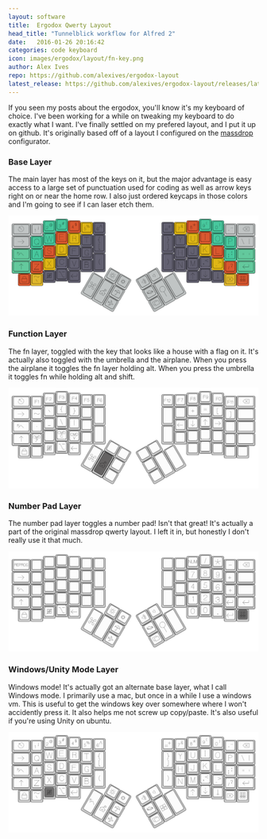 ```yaml
---
layout: software
title:  Ergodox Qwerty Layout
head_title: "Tunnelblick workflow for Alfred 2"
date:   2016-01-26 20:16:42
categories: code keyboard
icon: images/ergodox/layout/fn-key.png
author: Alex Ives
repo: https://github.com/alexives/ergodox-layout
latest_release: https://github.com/alexives/ergodox-layout/releases/latest
---
```

If you seen my posts about the ergodox, you'll know it's my keyboard of choice. I've been working for a while on tweaking my keyboard to do exactly what I want. I've finally settled on my prefered layout, and I put it up on github. It's originally based off of a layout I configured on the [massdrop](https://www.massdrop.com/) configurator.

### Base Layer

The main layer has most of the keys on it, but the major advantage is easy access to a large set of punctuation used for coding as well as arrow keys right on or near the home row. I also just ordered keycaps in those colors and I'm going to see if I can laser etch them.

![Base Layer](/images/ergodox/layout/colors.png)

### Function Layer

The fn layer, toggled with the key that looks like a house with a flag on it. It's actually also toggled with the umbrella and the airplane. When you press the airplane it toggles the fn layer holding alt. When you press the umbrella it toggles fn while holding alt and shift.

![Function layer](/images/ergodox/layout/ergodox-key-layout-fn.png)

### Number Pad Layer

The number pad layer toggles a number pad! Isn't that great! It's actually a part of the original massdrop qwerty layout. I left it in, but honestly I don't really use it that much.

![Number Pad](/images/ergodox/layout/ergodox-key-layout-num.png)

### Windows/Unity Mode Layer

Windows mode! It's actually got an alternate base layer, what I call Windows mode. I primarily use a mac, but once in a while I use a windows vm. This is useful to get the windows key over somewhere where I won't accidently press it. It also helps me not screw up copy/paste. It's also useful if you're using Unity on ubuntu.

![Windows Mode](/images/ergodox/layout/ergodox-key-layout-win.png)